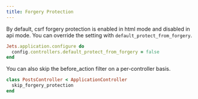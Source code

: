 ```yaml
---
title: Forgery Protection
---
```


By default, csrf forgery protection is enabled in html mode and disabled in api mode. You can override the setting with `default_protect_from_forgery`.

```ruby
Jets.application.configure do
  config.controllers.default_protect_from_forgery = false
end
```

You can also skip the before_action filter on a per-controller basis.

```ruby
class PostsController < ApplicationController
  skip_forgery_protection
end
```

